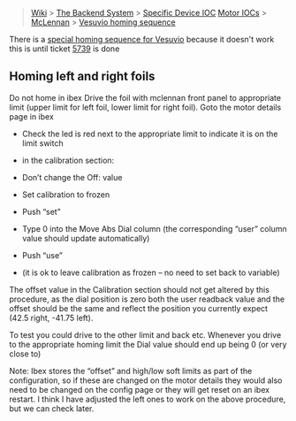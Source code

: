 > [Wiki](Home) > [The Backend System](The-Backend-System) > [Specific Device IOC](Specific-Device-IOC)
 > [Motor IOCs](Motor-IOCs) > [McLennan](McLennan-motors) > [Vesuvio homing sequence](Vesuvio-homing-sequence)

There is a [special homing sequence for Vesuvio](Vesuvio-homing-sequence) because it doesn't work this is until ticket [5739](https://github.com/ISISComputingGroup/IBEX/issues/5739) is done

## Homing left and right foils

Do not home in ibex
Drive the foil with mclennan front panel to appropriate limit (upper limit for left foil, lower limit for right foil). 
Goto the motor details page in ibex

-	Check the led is red next to the appropriate limit to indicate it is on the limit switch 

-	in the calibration section:
-	Don’t change the Off: value 
-	Set calibration to frozen
-	Push “set”
-	Type 0 into the Move Abs Dial column (the corresponding “user” column value should update automatically)
-	Push “use”
-	(it is ok to leave calibration as frozen – no need to set back to variable)

The offset value in the Calibration section should not get altered by this procedure, as the dial position is zero both the user readback value and the offset should be the same and reflect the position you currently expect (42.5 right, -41.75 left). 

To test you could drive to the other limit and back etc. Whenever you drive to the  appropriate homing limit the Dial value should end up being 0 (or very close to)

Note: Ibex stores the “offset” and high/low soft limits as part of the configuration, so if these are changed on the motor details they would also need to be changed on the config page or they will get reset on an ibex restart. I think I have adjusted the left ones to work on the above procedure, but we can check later.


